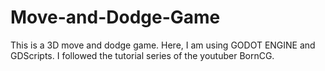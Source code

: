 # Move-and-Dodge-Game
This is a 3D move and dodge game. Here, I am using GODOT ENGINE and GDScripts.
I followed the tutorial series of the youtuber BornCG.
